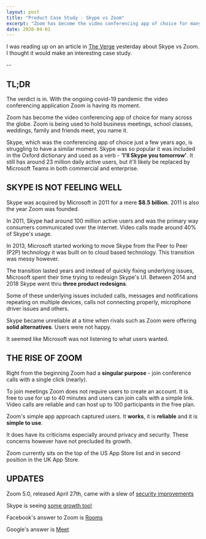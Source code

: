 ```yaml
---
layout: post
title: "Product Case Study - Skype vs Zoom"
excerpt: "Zoom has become the video conferencing app of choice for many across the globe"
date: 2020-04-01
---
```


I was reading up on an article in [The Verge](https://www.theverge.com/2020/3/31/21200844/microsoft-skype-zoom-houseparty-coronavirus-pandemic-usage-growth-competition) yesterday about Skype vs Zoom. I thought it would make an interesting case study.

--

## TL;DR

The verdict is in. With the ongoing covid-19 pandemic the video conferencing application Zoom is having its moment. 

Zoom has become the video conferencing app of choice for many across the globe. Zoom is being used to hold business meetings, school classes, weddings, family and friends meet, you name it.

Skype, which was the conferencing app of choice just a few years ago, is struggling to have a similar moment. Skype was so popular it was included in the Oxford dictionary and used as a verb - **'I'll Skype you tomorrow'**. It still has around 23 million daily active users, but it'll likely be replaced by Microsoft Teams in both commercial and enterprise.

## SKYPE IS NOT FEELING WELL

Skype was acquired by Microsoft in 2011 for a mere **$8.5 billion**. 2011 is also the year Zoom was founded.

In 2011, Skype had around 100 million active users and was the primary way consumers communicated over the internet. Video calls made around 40% of Skype's usage.

In 2013, Microsoft started working to move Skype from the Peer to Peer (P2P) technology it was built on to cloud based technology. This transition was messy however.

The transition lasted years and instead of quickly fixing underlying issues, Microsoft spent their time trying to redesign Skype's UI. Between 2014 and 2018 Skype went thru **three product redesigns**.

Some of these underlying issues included calls, messages and notifications repeating on multiple devices, calls not connecting properly, microphone driver issues and others.

Skype became unreliable at a time when rivals such as Zoom were offering **solid alternatives**. Users were not happy. 

It seemed like Microsoft was not listening to what users wanted.

## THE RISE OF ZOOM

Right from the beginning Zoom had a **singular purpose** - join conference calls with a single click (nearly).

To join meetings Zoom does not require users to create an account. It is free to use for up to 40 minutes and users can join calls with a simple link. Video calls are reliable and can host up to 100 participants in the free plan.

Zoom's simple app approach captured users. It **works**, it is **reliable** and it is **simple to use**.

It does have its criticisms especially around privacy and security. These concerns however have not precluded its growth.

Zoom currently sits on the top of the US App Store list and in second position in the UK App Store.

## UPDATES

Zoom 5.0, released April 27th, came with a slew of [security improvements](https://blog.zoom.us/wordpress/2020/04/27/its-here-5-things-to-know-about-zoom-5-0/)

Skype is seeing [some growth too!](https://www.google.com/amp/s/www.fool.com/amp/investing/2020/03/31/microsofts-skype-sees-70-user-growth-in-march-2020.aspx)

Facebook's answer to Zoom is [Rooms](https://www.google.com/amp/s/www.theverge.com/platform/amp/2020/4/24/21233468/facebook-messenger-rooms-live-instagram-live-igtv-video-chat)

Google's answer is [Meet](https://landing.google.com/googlemeet/)

